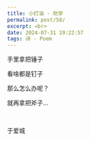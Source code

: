 ```yaml
---
title: 小打油 - 劝学
permalink: post/58/
excerpt: <br>
date: 2024-07-31 19:22:57
tags: 诗 - Poem
---
```


手里拿把锤子

看啥都是钉子

那么怎么办呢？

就再拿把斧子...

<br>

于爱城